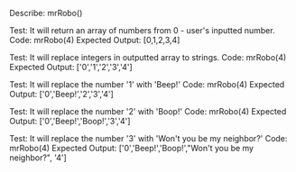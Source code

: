 Describe: mrRobo()

Test: It will return an array of numbers from 0 - user's inputted number.
Code: mrRobo(4)
Expected Output: [0,1,2,3,4] 

Test: It will replace integers in outputted array to strings.
Code: mrRobo(4)
Expected Output: ['0','1','2','3','4']

Test: It will replace the number '1' with 'Beep!'
Code: mrRobo(4)
Expected Output: ['0','Beep!','2','3','4']

Test: It will replace the number '2' with 'Boop!'
Code: mrRobo(4)
Expected Output: ['0','Beep!','Boop!','3','4']

Test: It will replace the number '3' with 'Won't you be my neighbor?'
Code: mrRobo(4)
Expected Output: ['0','Beep!','Boop!',"Won't you be my neighbor?", '4']

